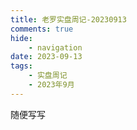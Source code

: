```yaml
---
title: 老罗实盘周记-20230913
comments: true
hide:
    - navigation
date: 2023-09-13
tags:
    - 实盘周记
    - 2023年9月
---
```


随便写写